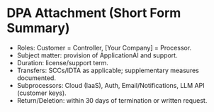 # DPA Attachment (Short Form Summary)
- Roles: Customer = Controller, [Your Company] = Processor.  
- Subject matter: provision of ApplicationAI and support.  
- Duration: license/support term.  
- Transfers: SCCs/IDTA as applicable; supplementary measures documented.  
- Subprocessors: Cloud (IaaS), Auth, Email/Notifications, LLM API (customer keys).  
- Return/Deletion: within 30 days of termination or written request.
